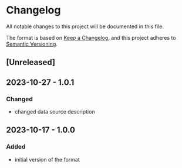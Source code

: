 # Changelog

All notable changes to this project will be documented in this file.

The format is based on [Keep a Changelog](https://keepachangelog.com/en/1.0.0/),
and this project adheres to [Semantic Versioning](https://semver.org/spec/v2.0.0.html).

## [Unreleased]

## 2023-10-27 - 1.0.1

### Changed

- changed data source description

## 2023-10-17 - 1.0.0

### Added

- initial version of the format
